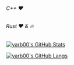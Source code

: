 ###### *C++ ❤️*
###### *Rust ❤️ & 🔥*

[![yarb00's GitHub Stats](https://yarb00-github-readme-stats.vercel.app/api?username=yarb00&hide=contribs,issues,prs&include_all_commits=true&theme=dark&show_icons=true)](https://github.com/anuraghazra/github-readme-stats)

[![yarb00's GitHub Langs](https://yarb00-github-readme-stats.vercel.app/api/top-langs?username=yarb00&langs_count=6&layout=compact&theme=dark)](https://github.com/anuraghazra/github-readme-stats)
